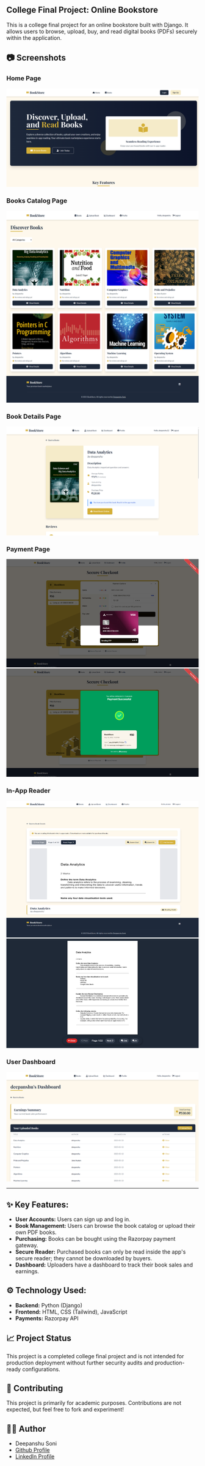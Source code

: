 ## College Final Project: Online Bookstore

This is a college final project for an online bookstore built with Django. It allows users to browse, upload, buy, and read digital books (PDFs) securely within the application.

## 📷 Screenshots

### Home Page
![Home Page Screenshot](project_demo/home-page.png)

### Books Catalog Page
![Books Catalog Screenshot](project_demo/books-catalog.png)

### Book Details Page
![Book Details Screenshot](project_demo/book-details.png)

### Payment Page
![Book Details Screenshot](project_demo/payment-page1.png)
![Book Details Screenshot](project_demo/payment-page2.png)

### In-App Reader
![In-App Reader Screenshot](project_demo/app-reader1.png)
![In-App Reader Screenshot](project_demo/app-reader2.png)

### User Dashboard
![User Dashboard Screenshot](project_demo/dashboard.png)

---

<!-- ## 🎥 Video Demo

Watch the full demo of the application here:  
[![Video Demo](placeholder/video-thumbnail.png)](placeholder/video-link)

--- -->

## ✨ Key Features:
* **User Accounts:** Users can sign up and log in.
* **Book Management:** Users can browse the book catalog or upload their own PDF books.
* **Purchasing:** Books can be bought using the Razorpay payment gateway.
* **Secure Reader:** Purchased books can only be read inside the app's secure reader; they cannot be downloaded by buyers.
* **Dashboard:** Uploaders have a dashboard to track their book sales and earnings.

## ⚙️ Technology Used:
* **Backend:** Python (Django)
* **Frontend:** HTML, CSS (Tailwind), JavaScript
* **Payments:** Razorpay API

## 📈 Project Status
This project is a completed college final project and is not intended for production deployment without further security audits and production-ready configurations.

## 🤝 Contributing
This project is primarily for academic purposes. Contributions are not expected, but feel free to fork and experiment!

## 🧑‍💻 Author
* Deepanshu Soni
* [Github Profile](https://www.github.com/deepanshuSoni22)
* [LinkedIn Profile](https://www.linkedin.com/in/deepanshu-soni22)
